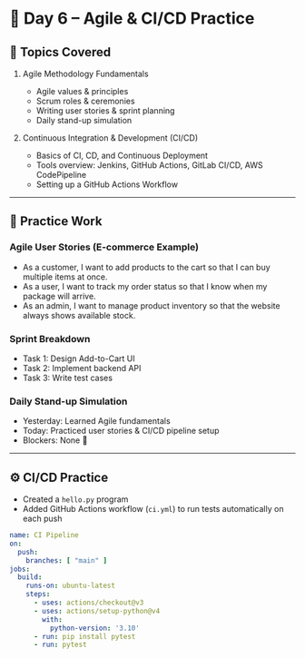 # 📘 Day 6 – Agile & CI/CD Practice

## 🚀 Topics Covered
1. Agile Methodology Fundamentals  
   - Agile values & principles  
   - Scrum roles & ceremonies  
   - Writing user stories & sprint planning  
   - Daily stand-up simulation  

2. Continuous Integration & Development (CI/CD)  
   - Basics of CI, CD, and Continuous Deployment  
   - Tools overview: Jenkins, GitHub Actions, GitLab CI/CD, AWS CodePipeline  
   - Setting up a GitHub Actions Workflow  

---

## 📝 Practice Work

### Agile User Stories (E-commerce Example)
- As a customer, I want to add products to the cart so that I can buy multiple items at once.  
- As a user, I want to track my order status so that I know when my package will arrive.  
- As an admin, I want to manage product inventory so that the website always shows available stock.  

### Sprint Breakdown
- Task 1: Design Add-to-Cart UI  
- Task 2: Implement backend API  
- Task 3: Write test cases  

### Daily Stand-up Simulation
- Yesterday: Learned Agile fundamentals  
- Today: Practiced user stories & CI/CD pipeline setup  
- Blockers: None 🚀  

---

## ⚙️ CI/CD Practice
- Created a `hello.py` program  
- Added GitHub Actions workflow (`ci.yml`) to run tests automatically on each push  

```yaml
name: CI Pipeline
on:
  push:
    branches: [ "main" ]
jobs:
  build:
    runs-on: ubuntu-latest
    steps:
      - uses: actions/checkout@v3
      - uses: actions/setup-python@v4
        with:
          python-version: '3.10'
      - run: pip install pytest
      - run: pytest
